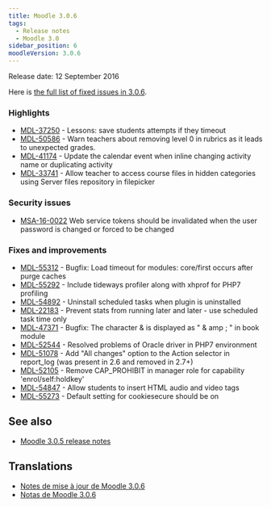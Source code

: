 ```yaml
---
title: Moodle 3.0.6
tags:
  - Release notes
  - Moodle 3.0
sidebar_position: 6
moodleVersion: 3.0.6
---
```

Release date: 12 September 2016

Here is [the full list of fixed issues in 3.0.6](https://tracker.moodle.org/secure/IssueNavigator!executeAdvanced.jspa?jqlQuery=project+%3D+mdl+AND+resolution+%3D+fixed+AND+fixVersion+in+%28%223.0.6%22%29+ORDER+BY+priority+DESC&runQuery=true&clear=true).

### Highlights

- [MDL-37250](https://tracker.moodle.org/browse/MDL-37250) - Lessons: save students attempts if they timeout
- [MDL-50586](https://tracker.moodle.org/browse/MDL-50586) - Warn teachers about removing level 0 in rubrics as it leads to unexpected grades.
- [MDL-41174](https://tracker.moodle.org/browse/MDL-41174) - Update the calendar event when inline changing activity name or duplicating activity
- [MDL-33741](https://tracker.moodle.org/browse/MDL-33741) - Allow teacher to access course files in hidden categories using Server files repository in filepicker

### Security issues

- [MSA-16-0022](https://moodle.org/mod/forum/discuss.php?d=339631) Web service tokens should be invalidated when the user password is changed or forced to be changed

### Fixes and improvements

- [MDL-55312](https://tracker.moodle.org/browse/MDL-55312) - Bugfix: Load timeout for modules: core/first occurs after purge caches
- [MDL-55292](https://tracker.moodle.org/browse/MDL-55292) - Include tideways profiler along with xhprof for PHP7 profiling
- [MDL-54892](https://tracker.moodle.org/browse/MDL-54892) - Uninstall scheduled tasks when plugin is uninstalled
- [MDL-22183](https://tracker.moodle.org/browse/MDL-22183) - Prevent stats from running later and later - use scheduled task time only
- [MDL-47371](https://tracker.moodle.org/browse/MDL-47371) - Bugfix: The character & is displayed as " & amp ; " in book module
- [MDL-52544](https://tracker.moodle.org/browse/MDL-52544) - Resolved problems of Oracle driver in PHP7 environment
- [MDL-51078](https://tracker.moodle.org/browse/MDL-51078) - Add "All changes" option to the Action selector in report_log (was present in 2.6 and removed in 2.7+)
- [MDL-52105](https://tracker.moodle.org/browse/MDL-52105) - Remove CAP_PROHIBIT in manager role for capability 'enrol/self:holdkey'
- [MDL-54847](https://tracker.moodle.org/browse/MDL-54847) - Allow students to insert HTML audio and video tags
- [MDL-55273](https://tracker.moodle.org/browse/MDL-55273) - Default setting for cookiesecure should be on

## See also

- [Moodle 3.0.5 release notes](/general/releases/3.0/3.0.5)

## Translations

- [Notes de mise à jour de Moodle 3.0.6](https://docs.moodle.org/fr/Notes_de_mise_à_jour_de_Moodle_3.0.6)
- [Notas de Moodle 3.0.6](https://docs.moodle.org/es/Notas_de_Moodle_3.0.6)
